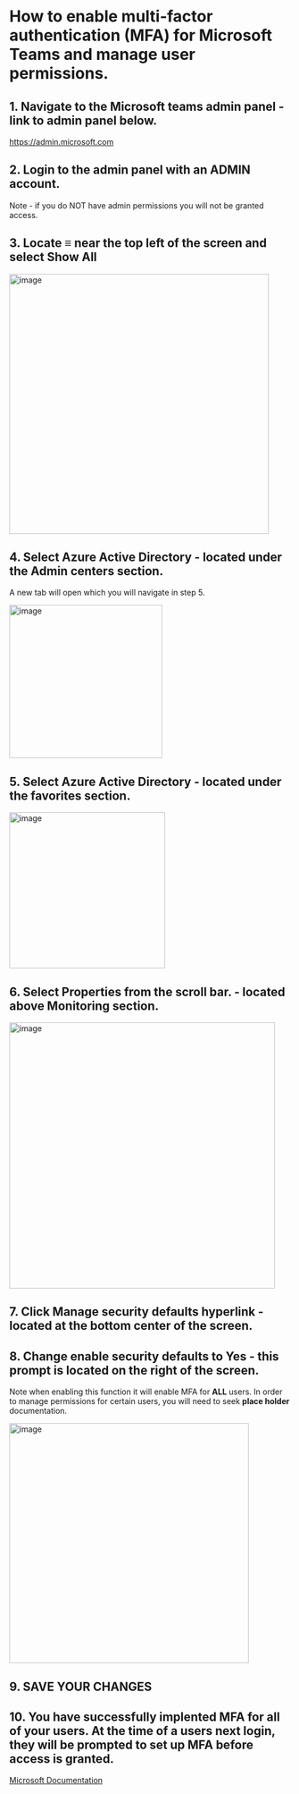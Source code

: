 # How to enable multi-factor authentication (MFA) for Microsoft Teams and manage user permissions.


## 1. Navigate to the Microsoft teams admin panel - link to admin panel below.
https://admin.microsoft.com

## 2. Login to the admin panel with an ADMIN account.
Note - if you do NOT have admin permissions you will not be granted access.

## 3. Locate ≡ near the top left of the screen and select Show All

<img width="465" alt="image" src="https://user-images.githubusercontent.com/44510115/191438854-91fe9bb3-6b4f-42d6-8a82-a1960f851d9a.png">

## 4. Select Azure Active Directory - located under the __Admin centers__ section.
A new tab will open which you will navigate in step 5.

<img width="274" alt="image" src="https://user-images.githubusercontent.com/44510115/191440450-deb55830-ee91-4d00-8066-35d10aeb7c9a.png">

## 5. Select Azure Active Directory - located under the favorites section.

<img width="279" alt="image" src="https://user-images.githubusercontent.com/44510115/191441348-bfa19c81-a836-4273-a1bc-b0d836fabd72.png">

## 6. Select Properties from the scroll bar. - located above Monitoring section.

<img width="476" alt="image" src="https://user-images.githubusercontent.com/44510115/191442533-82b876b0-63cf-4704-a152-c6c8c43caa04.png">

## 7. Click Manage security defaults hyperlink - located at the bottom center of the screen. 

## 8. Change enable security defaults to Yes - this prompt is located on the right of the screen.
Note when enabling this function it will enable MFA for __ALL__ users. In order to manage permissions for certain users, you will need to seek __place holder__ documentation. 

<img width="429" alt="image" src="https://user-images.githubusercontent.com/44510115/191443619-671c1e7a-589f-4114-bdcb-830ced53abdd.png">

## 9. SAVE YOUR CHANGES

## 10. You have successfully implented MFA for all of your users. At the time of a users next login, they will be prompted to set up MFA before access is granted.

<a href="https://learn.microsoft.com/en-us/microsoft-365/admin/security-and-compliance/set-up-multi-factor-authentication?view=o365-worldwide">Microsoft Documentation</a> 
